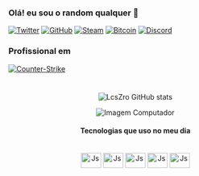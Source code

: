 ### Olá! eu sou o random qualquer 🤚

[![Twitter](https://img.shields.io/badge/Twitter-1DA1F2?style=for-the-badge&logo=twitter&logoColor=white)](https://twitter.com/SkzZero)
[![GitHub](https://img.shields.io/badge/GitHub-100000?style=for-the-badge&logo=github&logoColor=white)](https://github.com/LcsZro)
[![Steam](https://img.shields.io/badge/Steam-000000?style=for-the-badge&logo=steam&logoColor=white)](https://steamcommunity.com/profiles/76561198375820811/)
[![Bitcoin](https://img.shields.io/badge/Bitcoin-000000?style=for-the-badge&logo=bitcoin&logoColor=white)](link)
[![Discord](https://img.shields.io/badge/Discord-7289DA?style=for-the-badge&logo=discord&logoColor=white)](link)


### Profissional em  
[![Counter-Strike](https://img.shields.io/badge/Counter_Strike-000000?style=for-the-badge&logo=counter-strike&logoColor=white)](link)

 #

<div align="center">

![LcsZro GitHub stats](https://github-readme-stats.vercel.app/api?username=LcsZro&show_icons=true&theme=dracula)

![Imagem Computador](https://raw.githubusercontent.com/LcsZro/Imagem/main/computer-illustration.png?token=GHSAT0AAAAAABSBE624QQVB4AJHGNIOKLFQYRDUDLQ)

<div align="center"
img src="https://desblogada.files.wordpress.co..." width="0px">

</div>

#### Tecnologias que uso no meu dia

<div style='display: incline_block'><br/>
    <img align="center" alt="Js" height="30" width="40" src="https://cdn.jsdelivr.net/gh/devicons/devicon/icons/javascript/javascript-original.svg">
    <img align="center" alt="Js" height="30" width="40" src="https://cdn.jsdelivr.net/gh/devicons/devicon/icons/html5/html5-plain.svg">
    <img align="center" alt="Js" height="30" width="40" src="https://cdn.jsdelivr.net/gh/devicons/devicon/icons/css3/css3-original.svg">
     <img align="center" alt="Js" height="30" width="40" src="https://cdn.jsdelivr.net/gh/devicons/devicon/icons/nodejs/nodejs-original.svg">
     <img align="center" alt="Js" height="30" width="40" src="https://cdn.jsdelivr.net/gh/devicons/devicon/icons/git/git-original.svg">
     
</div>

